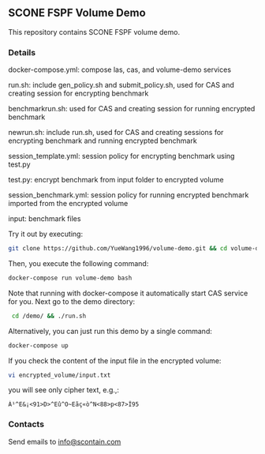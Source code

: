 ## SCONE FSPF Volume Demo
This repository contains SCONE FSPF volume demo.

### Details
docker-compose.yml: compose las, cas, and volume-demo services

run.sh: include gen_policy.sh and submit_policy.sh, used for CAS and creating session for encrypting benchmark

benchmarkrun.sh:  used for CAS and creating session for running encrypted benchmark

newrun.sh: include run.sh, used for CAS and creating sessions for encrypting benchmark and running encrypted benchmark

session_template.yml: session policy for encrypting benchmark using test.py

test.py: encrypt benchmark from input folder to encrypted volume

session_benchmark.yml: session policy for running encrypted benchmark imported from the encrypted volume

input: benchmark files

Try it out by executing:
```bash
git clone https://github.com/YueWang1996/volume-demo.git && cd volume-demo
```
Then, you execute the following command:
```bash
docker-compose run volume-demo bash
```
Note that running with docker-compose it automatically start CAS service for you.
Next go to the demo directory:
```bash
 cd /demo/ && ./run.sh
```
Alternatively, you can just run this demo by a single command: 
```bash
docker-compose up
```
If you check the content of the input file in the encrypted volume:
```bash
vi encrypted_volume/input.txt
```
you will see only cipher text, e.g.,: 
```
À¹^E&¡<91>D>^Eû^O~Eãç«ò^N<88>p<87>Î95
```
### Contacts
Send emails to info@scontain.com
